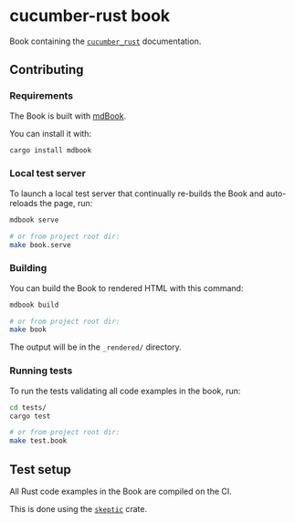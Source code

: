 # cucumber-rust book

Book containing the [`cucumber_rust`](https://crates.io/crates/cucumber_rust) documentation.




## Contributing


### Requirements

The Book is built with [mdBook](https://github.com/rust-lang-nursery/mdBook).

You can install it with:
```bash
cargo install mdbook
```


### Local test server

To launch a local test server that continually re-builds the Book and auto-reloads the page, run:
```bash
mdbook serve

# or from project root dir:
make book.serve
```


### Building

You can build the Book to rendered HTML with this command:
```bash
mdbook build

# or from project root dir:
make book
```

The output will be in the `_rendered/` directory.


### Running tests

To run the tests validating all code examples in the book, run:

```bash
cd tests/
cargo test

# or from project root dir:
make test.book
```




## Test setup

All Rust code examples in the Book are compiled on the CI.

This is done using the [`skeptic`](https://github.com/budziq/rust-skeptic) crate.
